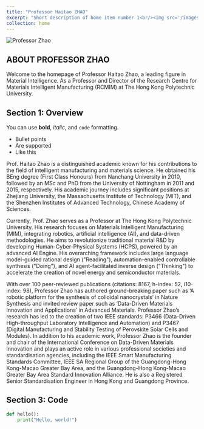 ```yaml
---
title: "Professor Haitao ZHAO"
excerpt: "Short description of home item number 1<br/><img src='/images/500x300.png'>"
collection: home
---
```


![Professor Zhao](https://www.polyu.edu.hk/eee/-/media/Department/EEE/People_New/ZHAO-Haitao-(03).jpg?bc=ffffff&h=860&w=560&rev=39bde438a64f4059a10b95c4ad550ce7&hash=B005D3581AEA5914057C5A6AF96C2985)

## ABOUT PROFESSOR ZHAO

Welcome to the homepage of Professor Haitao Zhao, a leading figure in Material Intelligence. As a Professor and Director of the Research Centre for Materials Intelligent Manufacturing (RCMIM) at The Hong Kong Polytechnic University.


## Section 1: Overview

You can use **bold**, _italic_, and `code` formatting.

- Bullet points
- Are supported
- Like this

Prof. Haitao Zhao is a distinguished academic known for his contributions to the field of intelligent manufacturing and materials science. He obtained his BEng degree (First Class Honours) from Nanchang University in 2010, followed by an MSc and PhD from the University of Nottingham in 2011 and 2015, respectively. His academic journey includes significant positions at Zhejiang University, the Massachusetts Institute of Technology (MIT), and the Shenzhen Institutes of Advanced Technology, Chinese Academy of Sciences.

Currently, Prof. Zhao serves as a Professor at The Hong Kong Polytechnic University. His research focuses on Materials Intelligent Manufacturing (MIM), integrating robotics, artificial intelligence (AI), and data-driven methodologies. He aims to revolutionize traditional material R&D by developing Human-Cyber-Physical Systems (HCPS), powered by an advanced AI Engine. His overarching framework includes large language model-guided rational design ("Reading"), automation-enabled controllable synthesis ("Doing"), and AI agent-facilitated inverse design ("Thinking") to accelerate the creation of novel energy and semiconductor materials.

With over 100 peer-reviewed publications (citations: 8167, h-index: 52, i10-index: 98), Professor Zhao has authored ground-breaking paper such as ‘A robotic platform for the synthesis of colloidal nanocrystals’ in Nature Synthesis and invited review paper such as ‘Data-Driven Materials Innovation and Applications’ in Advanced Materials. Professor Zhao’s research has led to the creation of two IEEE standards: P3466 (Data-Driven High-throughput Laboratory Intelligence and Automation) and P3467 (Digital Manufacturing and Stability Testing of Perovskite Solar Cells and Modules). In addition to his academic work, Professor Zhao is the founder and chair of the International Conference on Data-Driven Materials Innovation and plays an active role in various professional societies and standardisation agencies, including the IEEE Smart Manufacturing Standards Committee, IEEE SA Regional Group of the Guangdong-Hong Kong-Macao Greater Bay Area, and the Guangdong-Hong Kong-Macao Greater Bay Area Standard Innovation Alliance. He is also a Registered Senior Standardisation Engineer in Hong Kong and Guangdong Province.





## Section 3: Code

```python
def hello():
    print("Hello, world!")
